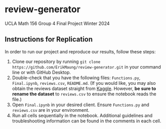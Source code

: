 # review-generator
UCLA Math 156 Group 4 Final Project Winter 2024

## Instructions for Replication
In order to run our project and reproduce our results, follow these steps:
1. Clone our repository by running `git clone https://github.com/ErikMaung/review-generator.git` in your command line or with GitHub Desktop.
2. Double-check that you have the following files: `Functions.py`, `Final.ipynb`, `reviews.csv`, `README.md`. (If you would like, you may also obtain the reviews dataset straight from [Kaggle](https://www.kaggle.com/datasets/lakshmi25npathi/imdb-dataset-of-50k-movie-reviews). However, **be sure to rename the dataset** to `reviews.csv` to ensure the notebook reads the file.)
4. Open `Final.ipynb` in your desired client. Ensure `Functions.py` and `reviews.csv` are in your environment.
5. Run all cells sequentially in the notebook. Additional guidelines and troubleshooting information can be found in the comments in each cell.
